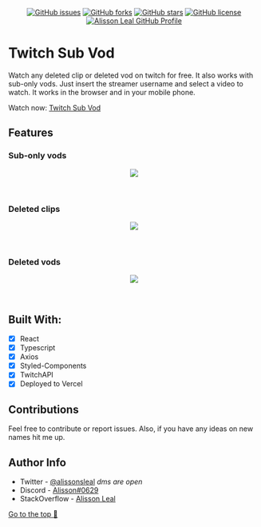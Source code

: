 <p align="center">
    <a href="https://github.com/Alissonsleal/twitch-sub-vod/issues"><img alt="GitHub issues" src="https://img.shields.io/github/issues/Alissonsleal/twitch-sub-vod?color=sucess&style=flat-square"></a>
    <a href="https://github.com/Alissonsleal/twitch-sub-vod/network"><img alt="GitHub forks" src="https://img.shields.io/github/forks/Alissonsleal/twitch-sub-vod?color=sucess&style=flat-square"></a>
    <a href="https://github.com/Alissonsleal/twitch-sub-vod/stargazers"><img alt="GitHub stars" src="https://img.shields.io/github/stars/Alissonsleal/twitch-sub-vod?color=sucess&style=flat-square"></a>
    <a href="https://github.com/Alissonsleal/twitch-sub-vod/blob/master/LICENSE"><img alt="GitHub license" src="https://img.shields.io/github/license/Alissonsleal/twitch-sub-vod?color=sucess&style=flat-square"></a>
    <a href="https://github.com/Alissonsleal/"><img alt="Alisson Leal GitHub Profile" src="https://img.shields.io/badge/made%20by-Alisson%20Leal-sucess?style=flat-square&logo=appveyor"></a>
</p>

# Twitch Sub Vod

Watch any deleted clip or deleted vod on twitch for free. It also works with sub-only vods. Just insert the streamer username and select a video to watch. It works in the browser and in your mobile phone.

Watch now: [Twitch Sub Vod](https://TwitchSubVod.vercel.app)

## Features

### Sub-only vods

  <p align="center">
    <img  max-width="768" src="https://i.imgur.com/zD3lA08.png">
  </p>
<br />

### Deleted clips

  <p align="center">
    <img  max-width="768" src="https://i.imgur.com/fmbQBEF.png">
  </p>
<br />

### Deleted vods

  <p align="center">
    <img  max-width="768" src="https://i.imgur.com/KWRq11W.png">
  </p>
<br />

## Built With:

- [x] React
- [x] Typescript
- [x] Axios
- [x] Styled-Components
- [x] TwitchAPI
- [x] Deployed to Vercel

## Contributions

Feel free to contribute or report issues. Also, if you have any ideas on new names hit me up.

## Author Info

- Twitter - [@alissonsleal](https://twitter.com/alissonsleal) <i>dms are open</i>
- Discord - [Alisson#0629](https://discord.com/)
- StackOverflow - [Alisson Leal](https://stackoverflow.com/users/14122260/alisson-leal)

[Go to the top 🚀](#twitch-sub-vod)

